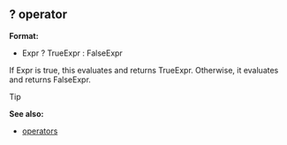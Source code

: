 ## ? operator

**Format:**
+   Expr ? TrueExpr : FalseExpr


If Expr is true, this evaluates and returns TrueExpr.
Otherwise, it evaluates and returns FalseExpr.

> [!TIP] 
> **See also:**
> +   [operators](/ref/operator.md) <!-- -->